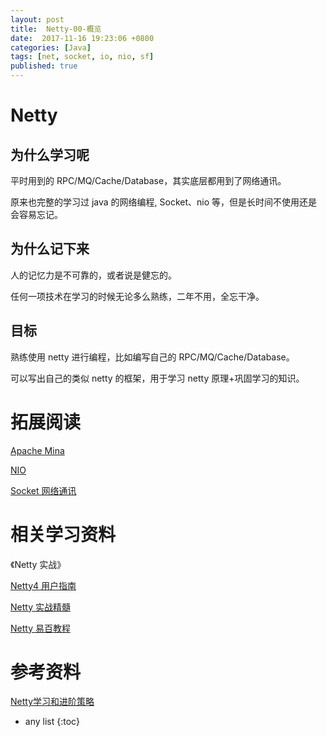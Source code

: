 ```yaml
---
layout: post
title:  Netty-00-概览
date:  2017-11-16 19:23:06 +0800
categories: [Java]
tags: [net, socket, io, nio, sf]
published: true
---
```



# Netty

## 为什么学习呢

平时用到的 RPC/MQ/Cache/Database，其实底层都用到了网络通讯。

原来也完整的学习过 java 的网络编程, Socket、nio 等，但是长时间不使用还是会容易忘记。

## 为什么记下来

人的记忆力是不可靠的，或者说是健忘的。

任何一项技术在学习的时候无论多么熟练，二年不用，全忘干净。

## 目标

熟练使用 netty 进行编程，比如编写自己的 RPC/MQ/Cache/Database。

可以写出自己的类似 netty 的框架，用于学习 netty 原理+巩固学习的知识。

# 拓展阅读

[Apache Mina](https://houbb.github.io/2017/11/15/apache-mina)

[NIO](https://houbb.github.io/2018/09/22/java-nio-01-overview)

[Socket 网络通讯](https://houbb.github.io/2018/09/22/java-net-01-overview)

# 相关学习资料

《Netty 实战》

[Netty4 用户指南](https://waylau.com/netty-4-user-guide/)

[Netty 实战精髓](https://github.com/waylau/essential-netty-in-action)

[Netty 易百教程](https://www.yiibai.com/netty/)

# 参考资料

[Netty学习和进阶策略](https://mp.weixin.qq.com/s/WcWBmvkbft-aNrwqcQu32w)

* any list
{:toc}

